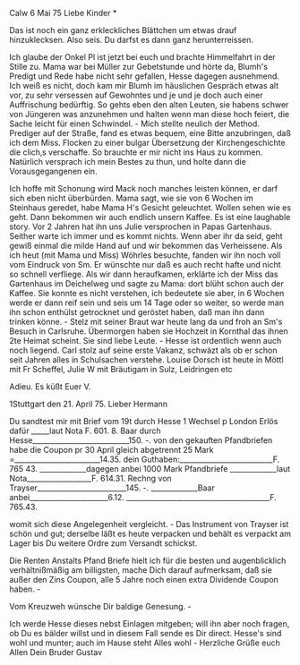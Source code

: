  Calw 6 Mai 75
Liebe Kinder <Fried>*

Das ist noch ein ganz erkleckliches Blättchen um etwas drauf hinzuklecksen. Also seis. Du darfst es dann ganz herunterreissen.

Ich glaube der Onkel Pl ist jetzt bei euch und brachte Himmelfahrt in der Stille zu. Mama war bei Müller zur Gebetstunde und hörte da, Blumh's Predigt und Rede habe nicht sehr gefallen, Hesse dagegen ausnehmend. Ich weiß es nicht, doch kam mir Blumh im häuslichen Gespräch etwas alt vor, zu sehr versessen auf Gewohntes und je und je doch auch einer Auffrischung bedürftig. So gehts eben den alten Leuten, sie habens schwer von Jüngeren was anzunehmen und halten wenn man diese hoch feiert, die Sache leicht für einen Schwindel. - Mich stellte neulich der Method. Prediger auf der Straße, fand es etwas bequem, eine Bitte anzubringen, daß ich dem Miss. Flocken zu einer bulgar Übersetzung der Kirchengeschichte die clich‚s verschaffe. So brauchte er mir nicht ins Haus zu kommen. Natürlich versprach ich mein Bestes zu thun, und holte dann die Vorausgegangenen ein.

Ich hoffe mit Schonung wird Mack noch manches leisten können, er darf sich eben nicht überbürden. Mama sagt, wie sie von 6 Wochen im Steinhaus geredet, habe Mama H's Gesicht geleuchtet. Wollen sehen wie es geht. Dann bekommen wir auch endlich unsern Kaffee. Es ist eine laughable story. Vor 2 Jahren hat ihn uns Julie versprochen in Papas Gartenhaus. Seither warte ich immer und es kommt nichts. Wenn aber ihr da seid, geht gewiß einmal die milde Hand auf und wir bekommen das Verheissene. Als ich heut (mit Mama und Miss) Wöhrles besuchte, fanden wir ihn noch voll vom Eindruck von Sm. Er wünschte nur daß es auch recht hafte und nicht so schnell verfliege. Als wir dann heraufkamen, erklärte ich der Miss das Gartenhaus im Deichelweg und sagte zu Mama: dort blüht schon auch der Kaffee. Sie konnte es nicht verstehen, ich bedeutete sie aber, in 6 Wochen werde er dann reif sein und seis um 14 Tage oder so weiter, so werde man ihn schon enthülst getrocknet und geröstet haben, daß man ihn dann trinken könne. - Stelz mit seiner Braut war heute lang da und froh an Sm's Besuch in Carlsruhe. Übermorgen haben sie Hochzeit in Kornthal das ihnen 2te Heimat scheint. Sie sind liebe Leute. - Hesse ist ordentlich wenn auch noch liegend. Carl stolz auf seine erste Vakanz, schwäzt als ob er schon seit Jahren alles in Schulsachen verstehe. Louise Dorsch ist heute in Möttl mit Fr Scheffel, Julie W mit Bräutigam in Sulz, Leidringen etc

 Adieu. Es küßt Euer V.



 1Stuttgart den 21. April 75.
Lieber Hermann

Du sandtest mir mit Brief vom 19t durch Hesse
1 Wechsel p London Erlös dafür
_____laut Nota F. 601. 8.
Baar durch Hesse___________________________150. -.
von den gekauften
Pfandbriefen habe die
Coupon pr 30 April gleich
abgetrennt 25 Mark =________________________14.35.
dein Guthaben:__________________________F. 765 43.
_____________dagegen anbei
1000 Mark Pfandbriefe
_____________laut Nota__________________F. 614.31.
Rechng von Trayser_________________________145. -.
_____________Baar anbei______________________6.12.
________________________________________F. 765.43.

womit sich diese Angelegenheit vergleicht. - Das Instrument von Trayser ist schön und gut; derselbe läßt es heute verpacken und behält es verpackt am Lager bis Du weitere Ordre zum Versandt schickst.

Die Renten Anstalts Pfand Briefe hielt ich für die besten und augenblicklich verhältnißmäßig am billigsten, mache Dich darauf aufmerksam, daß sie außer den Zins Coupon, alle 5 Jahre noch einen extra Dividende Coupon haben. -

Vom Kreuzweh wünsche Dir baldige Genesung. -

Ich werde Hesse dieses nebst Einlagen mitgeben; will ihn aber noch fragen, ob Du es bälder willst und in diesem Fall sende es Dir direct. 
Hesse's sind wohl und munter; auch im Hause steht Alles wohl - Herzliche Grüße euch Allen Dein Bruder
 Gustav
